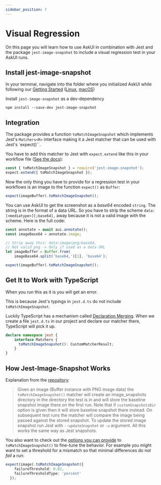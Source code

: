 ```yaml
---
sidebar_position: 7
---
```


# Visual Regression

On this page you will learn how to use AskUI in combination with Jest and the package `jest-image-snapshot` to include a visual regression test in your AskUI runs.

## Install jest-image-snapshot
In your terminal, navigate into the folder where you initialized AskUI while following our [Getting Started](../02-Getting%20Started/getting-started.md) ([Linux](../02-Getting%20Started/getting-started-linux.md), [macOS](../02-Getting%20Started/getting-started-macos.md))

Install `jest-image-snapshot` as a dev-dependency

```shell
npm install --save-dev jest-image-snapshot
```

## Integration
The package provides a function `toMatchImageSnapshot` which implements Jest's `Matchers<R>` interface making it a Jest matcher that can be used with Jest's `expect()``.

You have to add this matcher to Jest with `expect.extend` like this in your workflow file ([See the docs](https://jestjs.io/docs/expect#expectextendmatchers)):

```typescript
const { toMatchImageSnapshot } = require('jest-image-snapshot');
expect.extend({ toMatchImageSnapshot });
```

Now the only thing you have to provide for a regression test in your workflows is an image to the function `expect()` as `Buffer`:

```typescript
expect(imageBuffer).toMatchImageSnapshot();
```

You can use AskUI to get the screenshot as a _base64_ encoded `string`. The string is in the format of a data URL. So you have to strip the scheme `data:[<mediatype>][;base64],` away because it is not a valid image with the scheme. Here is the full code:

```typescript
const annotate = await aui.annotate();
const imageBase64 = annotate.image;

// Strip away this: data:image/png;base64,
// Not valid png -> Only if used as a data URL
let imageBuffer = Buffer.from(
    imageBase64.split('base64,')[1], 'base64');

expect(imageBuffer).toMatchImageSnapshot();
```

## Get It to Work with TypeScript
When you run this as it is you will get an error.

This is because Jest's typings in `jest.d.ts` do not include `toMatchImageSnapshot`.

Luckily TypeScript has a mechanism called [Declaration Merging](https://www.typescriptlang.org/docs/handbook/declaration-merging.html). When we create a file `jest.d.ts` in our project and declare our matcher there, TypeScript will pick it up.

```typescript
declare namespace jest {
    interface Matchers {
      toMatchImageSnapshot(): CustomMatcherResult;
    }
}
```

## How Jest-Image-Snapshot Works
Explanation from the [repository](https://github.com/americanexpress/jest-image-snapshot):

> Given an image (Buffer instance with PNG image data) the `toMatchImageSnapshot()` matcher will create an image_snapshots directory in the directory the test is in and will store the baseline snapshot image there on the first run. Note that if `customSnapshotsDir` option is given then it will store baseline snapshot there instead. On subsequent test runs the matcher will compare the image being passed against the stored snapshot. To update the stored image snapshot run Jest with `--updateSnapshot` or `-u` argument. All this works the same way as Jest snapshots.

You also want to check out the [options you can provide](https://github.com/americanexpress/jest-image-snapshot#%EF%B8%8F-api) to `toMatchImageSnapshot()` to fine-tune the behavior. For example you might want to set a threshold for a mismatch so that minimal differences do not _fail_ a run:

```typescript
expect(image).toMatchImageSnapshot({
    failureThreshold: 0.01,
    failureThresholdType: 'percent'
  });
```
